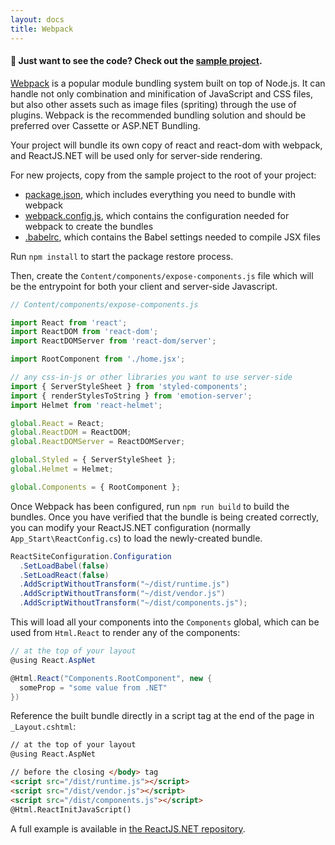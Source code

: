 ```yaml
---
layout: docs
title: Webpack
---
```


#### 👀  Just want to see the code? Check out the [sample project](https://github.com/reactjs/React.NET/tree/master/src/React.Sample.Webpack.CoreMvc).

[Webpack](https://webpack.js.org/) is a popular module bundling system built on top of Node.js. It can handle not only combination and minification of JavaScript and CSS files, but also other assets such as image files (spriting) through the use of plugins. Webpack is the recommended bundling solution and should be preferred over Cassette or ASP.NET Bundling.

Your project will bundle its own copy of react and react-dom with webpack, and ReactJS.NET will be used only for server-side rendering.

For new projects, copy from the sample project to the root of your project:

- [package.json](https://github.com/reactjs/React.NET/blob/master/src/React.Sample.Webpack.CoreMvc/package.json), which includes everything you need to bundle with webpack
- [webpack.config.js](https://github.com/reactjs/React.NET/blob/master/src/React.Sample.Webpack.CoreMvc/webpack.config.js), which contains the configuration needed for webpack to create the bundles
- [.babelrc](https://github.com/reactjs/React.NET/blob/master/src/React.Sample.Webpack.CoreMvc/.babelrc), which contains the Babel settings needed to compile JSX files

Run `npm install` to start the package restore process.

Then, create the `Content/components/expose-components.js` file which will be the entrypoint for both your client and server-side Javascript.

```javascript
// Content/components/expose-components.js

import React from 'react';
import ReactDOM from 'react-dom';
import ReactDOMServer from 'react-dom/server';

import RootComponent from './home.jsx';

// any css-in-js or other libraries you want to use server-side
import { ServerStyleSheet } from 'styled-components';
import { renderStylesToString } from 'emotion-server';
import Helmet from 'react-helmet';

global.React = React;
global.ReactDOM = ReactDOM;
global.ReactDOMServer = ReactDOMServer;

global.Styled = { ServerStyleSheet };
global.Helmet = Helmet;

global.Components = { RootComponent };
```

Once Webpack has been configured, run `npm run build` to build the bundles. Once you have verified that the bundle is being created correctly, you can modify your ReactJS.NET configuration (normally `App_Start\ReactConfig.cs`) to load the newly-created bundle.

```csharp
ReactSiteConfiguration.Configuration
  .SetLoadBabel(false)
  .SetLoadReact(false)
  .AddScriptWithoutTransform("~/dist/runtime.js")
  .AddScriptWithoutTransform("~/dist/vendor.js")
  .AddScriptWithoutTransform("~/dist/components.js");
```

This will load all your components into the `Components` global, which can be used from `Html.React` to render any of the components:

```csharp
// at the top of your layout
@using React.AspNet

@Html.React("Components.RootComponent", new {
  someProp = "some value from .NET"
})
```

Reference the built bundle directly in a script tag at the end of the page in `_Layout.cshtml`:

```html
// at the top of your layout
@using React.AspNet

// before the closing </body> tag
<script src="/dist/runtime.js"></script>
<script src="/dist/vendor.js"></script>
<script src="/dist/components.js"></script>
@Html.ReactInitJavaScript()
```

A full example is available in [the ReactJS.NET repository](https://github.com/reactjs/React.NET/tree/master/src/React.Sample.Webpack.CoreMvc).

